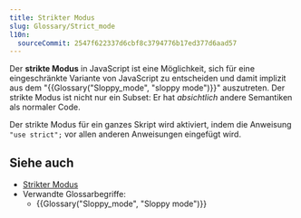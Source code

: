 ```yaml
---
title: Strikter Modus
slug: Glossary/Strict_mode
l10n:
  sourceCommit: 2547f622337d6cbf8c3794776b17ed377d6aad57
---
```


Der **strikte Modus** in JavaScript ist eine Möglichkeit, sich für eine eingeschränkte Variante von JavaScript zu entscheiden und damit implizit aus dem "{{Glossary("Sloppy_mode", "sloppy mode")}}" auszutreten. Der strikte Modus ist nicht nur ein Subset: Er hat _absichtlich_ andere Semantiken als normaler Code.

Der strikte Modus für ein ganzes Skript wird aktiviert, indem die Anweisung `"use strict";` vor allen anderen Anweisungen eingefügt wird.

## Siehe auch

- [Strikter Modus](/de/docs/Web/JavaScript/Reference/Strict_mode)
- Verwandte Glossarbegriffe:
  - {{Glossary("Sloppy_mode", "Sloppy mode")}}
